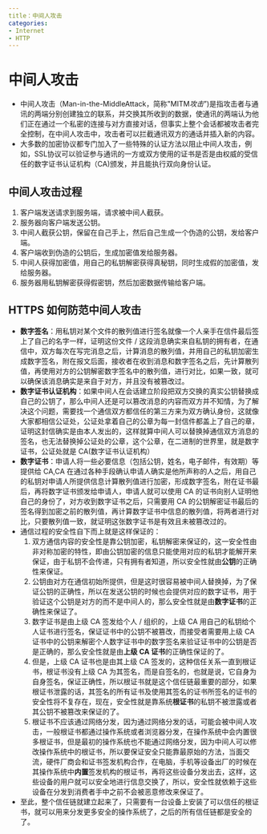 ```yaml
---
title：中间人攻击
categories:
- Internet
- HTTP
---
```

# 中间人攻击

- 中间人攻击（Man-in-the-MiddleAttack，简称"MITM*攻击*”)是指攻击者与通讯的两端分别创建独立的联系，并交换其所收到的数据，使通讯的两端认为他们正在通过一个私密的连接与对方直接对话，但事实上整个会话都被攻击者完全控制，在中间人攻击中，攻击者可以拦截通讯双方的通话并插入新的内容。
- 大多数的加密协议都专门加入了一些特殊的认证方法以阻止中间人攻击，例如，SSL协议可以验证参与通讯的一方或双方使用的证书是否是由权威的受信任的数字证书认证机构（CA)颁发，并且能执行双向身份认证。

## 中间人攻击过程

1. 客户端发送请求到服务端，请求被中间人截获。
2. 服务器向客户端发送公钥。
3. 中间人截获公钥，保留在自己手上，然后自己生成一个伪造的公钥，发给客户端。
4. 客户端收到伪造的公钥后，生成加密值发给服务器。
5. 中间人获得加密值，用自己的私钥解密获得真秘钥，同时生成假的加密值，发给服务器。
6. 服务器用私钥解密获得假密钥，然后加密数据传输给客户端。

## HTTPS 如何防范中间人攻击

- **数字签名**：用私钥对某个文件的散列值进行签名就像一个人亲手在信件最后签上了自己的名字一样，证明这份文件 / 这段消息确实来自私钥的拥有者，在通信中，双方每次在写完消息之后，计算消息的散列值，并用自己的私钥加密生成数字签名，附在报文后面，接收者在收到消息和数字签名之后，先计算散列值，再使用对方的公钥解密数字签名中的散列值，进行对比，如果一致，就可以确保该消息确实是来自于对方，并且没有被篡改过。
- **数字证书认证机构**：如果中间人在会话建立阶段把双方交换的真实公钥替换成自己的公钥了，那么中间人还是可以篡改消息的内容而双方并不知情，为了解决这个问题，需要找一个通信双方都信任的第三方来为双方确认身份，这就像大家都相信公证处，公证处拿着自己的公章为每一封信件都盖上了自己的章，证明这封信确实是由本人发出的，这样就算中间人可以替换掉通信双方消息的签名，也无法替换掉公证处的公章，这个公章，在二进制的世界里，就是数字证书，公证处就是 CA(数字证书认证机构）
- **数字证书**：申请人将一些必要信息（包括公钥，姓名，电子邮件，有效期）等提供给 CA,CA 在通过各种手段确认申请人确实是他所声称的人之后，用自己的私钥对申请人所提供信息计算散列值进行加密，形成数字签名，附在证书最后，再将数字证书颁发给申请人，申请人就可以使用 CA 的证书向别人证明他自己的身份了，对方收到数字证书之后，只需要用 CA 的公钥解密证书最后的签名得到加密之前的散列值，再计算数字证书中信息的散列值，将两者进行对比，只要散列值一致，就证明这张数字证书是有效且未被篡改过的。
- 通信过程的安全性自下而上就是这样保证的：
    1. 双方通信内容的安全性是靠公钥加密，私钥解密来保证的，这一安全性由非对称加密的特性，即由公钥加密的信息只能使用对应的私钥才能解开来保证，由于私钥不会传递，只有拥有者知道，所以安全性就由**公钥**的正确性来保证。
    2. 公钥由对方在通信初始所提供，但是这时很容易被中间人替换掉，为了保证公钥的正确性，所以在发送公钥的时候也会提供对应的数字证书，用于验证这个公钥是对方的而不是中间人的，那么安全性就是由**数字证书**的正确性来保证了。
    3. 数字证书是由上级 CA 签发给个人 / 组织的，上级 CA 用自己的私钥给个人证书进行签名，保证证书中的公钥不被篡改，而接受者需要用上级 CA 证书中的公钥来解密个人数字证书中的数字签名来验证证书中的公钥是否是正确的，那么安全性就是由**上级 CA 证书**的正确性保证的了。
    4. 但是，上级 CA 证书也是由其上级 CA 签发的，这种信任关系一直到根证书，根证书没有上级 CA 为其签名，而是自签名的，也就是说，它自身为自身签名，保证正确性，所以根证书就是这个信任链最重要的部分，如果根证书泄露的话，其签名的所有证书及使用其签名的证书所签名的证书的安全性将不复存在，现在，安全性就是靠系统**根证书**的私钥不被泄露或者其公钥不被篡改来保证的了。
    5. 根证书不应该通过网络分发，因为通过网络分发的话，可能会被中间人攻击，一般根证书都通过操作系统或者浏览器分发，在操作系统中会内置很多根证书，但是最初的操作系统也不能通过网络分发，因为中间人可以修改操作系统中的根证书，所以要保证安全只能靠最原始的方法，当面交流，硬件厂商会和证书签发机构合作，在电脑，手机等设备出厂的时候在其操作系统中**内置**签发机构的根证书，再将这些设备分发出去，这样，这些设备的用户就可以安全地进行信息交换了，所以，安全性就依赖于这些设备在分发到消费者手中之前不会被恶意修改来保证了。
- 至此，整个信任链就建立起来了，只需要有一台设备上安装了可以信任的根证书，就可以用来分发更多安全的操作系统了，之后的所有信任链都是安全的了。